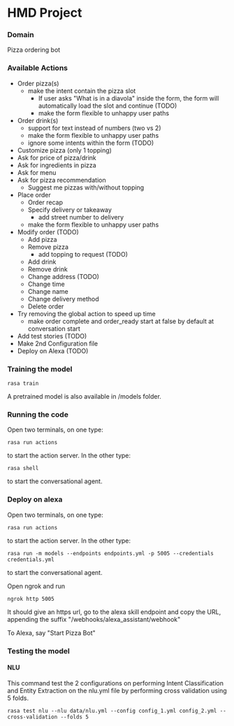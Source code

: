 # HMD Project

### Domain
Pizza ordering bot

### Available Actions
- Order pizza(s)
  - make the intent contain the pizza slot
    - If user asks "What is in a diavola" inside the form, the form will automatically load the slot and continue (TODO)
    - make the form flexible to unhappy user paths
- Order drink(s) 
  - support for text instead of numbers (two vs 2)
  - make the form flexible to unhappy user paths
  - ignore some intents within the form (TODO)
- Customize pizza (only 1 topping)
- Ask for price of pizza/drink
- Ask for ingredients in pizza
- Ask for menu
- Ask for pizza recommendation
  - Suggest me pizzas with/without topping
- Place order
  - Order recap
  - Specify delivery or takeaway
    - add street number to delivery
  - make the form flexible to unhappy user paths
- Modify order (TODO)
  - Add pizza
  - Remove pizza
    - add topping to request (TODO)
  - Add drink 
  - Remove drink
  - Change address (TODO)
  - Change time
  - Change name
  - Change delivery method
  - Delete order
- Try removing the global action to speed up time
  - make order complete and order_ready start at false by default at conversation start
- Add test stories (TODO)
- Make 2nd Configuration file
- Deploy on Alexa (TODO)

### Training the model

```
rasa train
```

A pretrained model is also available in /models folder.

### Running the code

Open two terminals, on one type:

```
rasa run actions
```
to start the action server. In the other type:
```
rasa shell
```
to start the conversational agent.

### Deploy on alexa

Open two terminals, on one type:

```
rasa run actions
```
to start the action server. In the other type:
```
rasa run -m models --endpoints endpoints.yml -p 5005 --credentials credentials.yml
```
to start the conversational agent.

Open ngrok and run 
```
ngrok http 5005
```
It should give an https url, go to the alexa skill endpoint and copy the URL, appending the suffix "/webhooks/alexa_assistant/webhook"

To Alexa, say "Start Pizza Bot"
### Testing the model

#### NLU

This command test the 2 configurations on performing Intent Classification and Entity Extraction on the nlu.yml file by performing cross validation using 5 folds.
```
rasa test nlu --nlu data/nlu.yml --config config_1.yml config_2.yml --cross-validation --folds 5
```